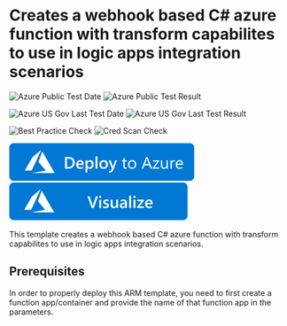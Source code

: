 # Creates a webhook based C# azure function with transform capabilites to use in logic apps integration scenarios 

![Azure Public Test Date](https://azurequickstartsservice.blob.core.windows.net/badges/201-logic-app-transform-function/PublicLastTestDate.svg)
![Azure Public Test Result](https://azurequickstartsservice.blob.core.windows.net/badges/201-logic-app-transform-function/PublicDeployment.svg)

![Azure US Gov Last Test Date](https://azurequickstartsservice.blob.core.windows.net/badges/201-logic-app-transform-function/FairfaxLastTestDate.svg)
![Azure US Gov Last Test Result](https://azurequickstartsservice.blob.core.windows.net/badges/201-logic-app-transform-function/FairfaxDeployment.svg)

![Best Practice Check](https://azurequickstartsservice.blob.core.windows.net/badges/201-logic-app-transform-function/BestPracticeResult.svg)
![Cred Scan Check](https://azurequickstartsservice.blob.core.windows.net/badges/201-logic-app-transform-function/CredScanResult.svg)

[![Deploy To Azure](https://raw.githubusercontent.com/Azure/azure-quickstart-templates/master/1-CONTRIBUTION-GUIDE/images/deploytoazure.svg?sanitize=true)]("https://portal.azure.com/#create/Microsoft.Template/uri/https%3A%2F%2Fraw.githubusercontent.com%2FAzure%2Fazure-quickstart-templates%2Fmaster%2F201-logic-app-transform-function%2Fazuredeploy.json")  [![Visualize](https://raw.githubusercontent.com/Azure/azure-quickstart-templates/master/1-CONTRIBUTION-GUIDE/images/visualizebutton.svg?sanitize=true)]("http://armviz.io/#/?load=https%3A%2F%2Fraw.githubusercontent.com%2FAzure%2Fazure-quickstart-templates%2Fmaster%2F201-logic-app-transform-function%2Fazuredeploy.json")

This template creates a webhook based C# azure function with transform capabilites to use in logic apps integration scenarios.

## Prerequisites ##

In order to properly deploy this ARM template, you need to first create a function app/container and provide the name of that function app in the parameters.


